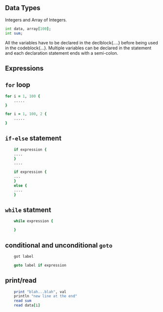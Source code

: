 
## Data Types

Integers and Array of Integers.

```fortran
int data, array[100];
int sum;
```

All the variables have to be declared in the declblock{....} before being used
in the codeblock{...}. Multiple variables can be declared in the statement 
and each declaration statement ends with a semi-colon. 

## Expressions


## `for` loop

```fortran
for i = 1, 100 {
	.....
}

for i = 1, 100, 2 {
	.....
}
```

## `if-else` statement

```fortran
	if expression {
	....
	}
	....

	if expression {
	...
	}
	else {
	....
	}
```

## `while` statment

```fortran
	while expression {

	}

```

## conditional and unconditional `goto`

```fortran
	got label

	goto label if expression
```

## print/read

```fortran
	print "blah...blah", val
	println "new line at the end"
	read sum
	read data[i]
```
